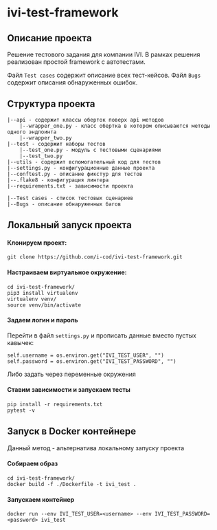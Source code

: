 # ivi-test-framework

## Описание проекта
Решение тестового задания для компании IVI. В рамках решения реализован простой 
framework с автотестами. 

Файл `Test cases` содержит описание всех тест-кейсов. 
Файл `Bugs` содержит описания обнаруженных ошибок.

## Структура проекта
```
|--api - содержит классы оберток поверх api методов
    |--wrapper_one.py - класс обертка в котором описываются методы одного эндпоинта
    |--wrapper_two.py
|--test - содержит наборы тестов
    |--test_one.py - модуль с тестовыми сценариями
    |--test_two.py
|--utils - содержит вспомогательный код для тестов
|--settings.py - конфигурационные данные проекта
|--conftest.py - описание фикстур для тестов
|--.flake8 - конфигурация линтера 
|--requirements.txt - зависимости проекта

|--Test cases - список тестовых сценариев
|--Bugs - описание обнаруженных багов
```

## Локальный запуск проекта
#### Клонируем проект:
`git clone https://github.com/i-cod/ivi-test-framework.git`


#### Настраиваем виртуальное окружение:
```
cd ivi-test-framework/
pip3 install virtualenv
virtualenv venv/
source venv/bin/activate
```

#### Задаем логин и пароль
Перейти в файл `settings.py` и прописать данные вместо пустых кавычек:
```
self.username = os.environ.get("IVI_TEST_USER", "")
self.password = os.environ.get("IVI_TEST_PASSWORD", "")
```
Либо задать через переменные окружения

#### Ставим зависимости и запускаем тесты
```
pip install -r requirements.txt
pytest -v
```

## Запуск в Docker контейнере
Данный метод - альтернатива локальному запуску проекта
#### Собираем образ
```
cd ivi-test-framework/
docker build -f ./Dockerfile -t ivi_test .
```
#### Запускаем контейнер
`docker run --env IVI_TEST_USER=<username> --env IVI_TEST_PASSWORD=<password> ivi_test`
    